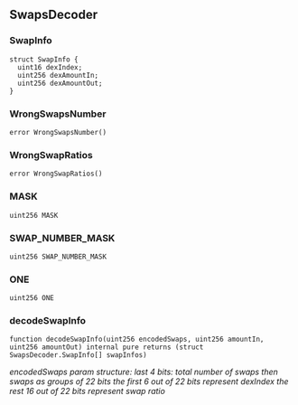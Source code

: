 ## SwapsDecoder

### SwapInfo

```solidity
struct SwapInfo {
  uint16 dexIndex;
  uint256 dexAmountIn;
  uint256 dexAmountOut;
}
```

### WrongSwapsNumber

```solidity
error WrongSwapsNumber()
```

### WrongSwapRatios

```solidity
error WrongSwapRatios()
```

### MASK

```solidity
uint256 MASK
```

### SWAP_NUMBER_MASK

```solidity
uint256 SWAP_NUMBER_MASK
```

### ONE

```solidity
uint256 ONE
```

### decodeSwapInfo

```solidity
function decodeSwapInfo(uint256 encodedSwaps, uint256 amountIn, uint256 amountOut) internal pure returns (struct SwapsDecoder.SwapInfo[] swapInfos)
```

_encodedSwaps param structure:
last 4 bits: total number of swaps
then swaps as groups of 22 bits
the first 6 out of 22 bits represent dexIndex
the rest 16 out of 22 bits represent swap ratio_


